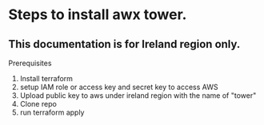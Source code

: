 # Steps to install awx tower. 
## This documentation is for Ireland region only. 

Prerequisites
1. Install terraform
2. setup IAM role or access key and secret key to access AWS
3. Upload public key to aws under ireland region with the name of "tower"
4. Clone repo 
5. run terraform apply
